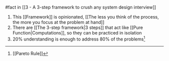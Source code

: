 #fact  in [[3 - A 3-step framework to crush any system design interview]]

1. This [[Framework]] is opinionated, [[The less you think of the process, the more you focus at the problem at hand]]
2. There are [[The 3-step framework|3 steps]] that act like [[Pure Function|Computations]], so they can be practiced in isolation
3. 20% understanding is enough to address 80% of the problems[^1]

[^1]: [[Pareto Rule]]